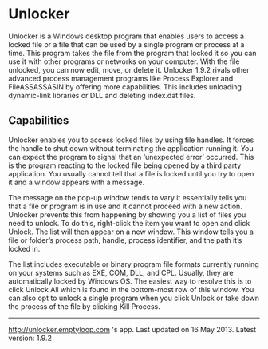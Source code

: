 # Unlocker
Unlocker is a Windows desktop program that enables users to access a locked file or a file that can be used by a single program or process at a time. This program takes the file from the program that locked it so you can use it with other programs or networks on your computer. With the file unlocked, you can now edit, move, or delete it. Unlocker 1.9.2 rivals other advanced process management programs like Process Explorer and FileASSASSASIN by offering more capabilities. This includes unloading dynamic-link libraries or DLL and deleting index.dat files. 

## Capabilities
Unlocker enables you to access locked files by using file handles. It forces the handle to shut down without terminating the application running it. You can expect the program to signal that an ‘unexpected error’ occurred. This is the program reacting to the locked file being opened by a third party application. You usually cannot tell that a file is locked until you try to open it and a window appears with a message.

The message on the pop-up window tends to vary it essentially tells you that a file or program is in use and it cannot proceed with a new action. Unlocker prevents this from happening by showing you a list of files you need to unlock. To do this, right-click the item you want to open and click Unlock. The list will then appear on a new window. This window tells you a file or folder’s process path, handle, process identifier, and the path it’s locked in. 

The list includes executable or binary program file formats currently running on your systems such as EXE, COM, DLL, and CPL. Usually, they are automatically locked by Windows OS. The easiest way to resolve this is to click Unlock All which is found in the bottom-most row of this window. You can also opt to unlock a single program when you click Unlock or take down the process of the file by clicking Kill Process. 

---
http://unlocker.emptyloop.com 's app. Last updated on 16 May 2013. Latest version: 1.9.2
